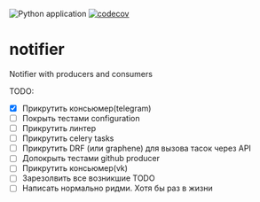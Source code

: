 ![Python application](https://github.com/HagasSaan/notifier/workflows/Python%20application/badge.svg)
[![codecov](https://codecov.io/gh/HagasSaan/notifier/branch/master/graph/badge.svg)](https://codecov.io/gh/HagasSaan/notifier)

# notifier
Notifier with producers and consumers


TODO:
- [x] Прикрутить консьюмер(telegram)
- [ ] Покрыть тестами configuration
- [ ] Прикрутить линтер
- [ ] Прикрутить celery tasks
- [ ] Прикрутить DRF (или graphene) для вызова тасок через API
- [ ] Допокрыть тестами github producer
- [ ] Прикрутить консьюмер(vk)
- [ ] Зарезолвить все возникшие TODO
- [ ] Написать нормально ридми. Хотя бы раз в жизни
